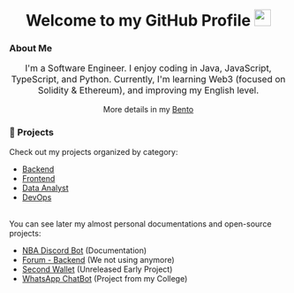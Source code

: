 <div align="center">
<img src="https://komarev.com/ghpvc/?username=maccuci&style=flat-square&color=blue" alt=""/>
<h1>
  Welcome to my GitHub Profile
  <img src="https://media.giphy.com/media/hvRJCLFzcasrR4ia7z/giphy.gif" width="30px"/>
</h1>
<!-- <div id="badges">
  <p style="font-size: 26px;">You can find me on </p>
  <a href="https://twitter.com/maccuci">
    <img src="https://img.shields.io/badge/Twitter-blue?style=for-the-badge&logo=twitter&logoColor=white" alt="Twitter Badge"/>
  </a>
  <a href="https://www.linkedin.com/in/maccuci/">
    <img src="https://img.shields.io/badge/LinkedIn-0077B5?style=for-the-badge&logo=linkedin&logoColor=white" alt="Linkedin Badge"/>
  </a>
</div> -->
</div>

### About Me
<div align="center">
  <p style="font-size: 16px;">I'm a Software Engineer. I enjoy coding in Java, JavaScript, TypeScript, and Python. Currently, I'm learning Web3 (focused on Solidity & Ethereum), and improving my English level.</p>
More details in my <a href="https://bento.me/maccuci" target="_blank">Bento</a>
</div>

 ### 🚀 Projects
Check out my projects organized by category:
<div>
  
- [Backend](./BACKEND.md)
- [Frontend](./FRONTEND.md)
- [Data Analyst](./DATA_ANALYST.md)
- [DevOps](./DEVOPS.md)
</div>
<br/>
<div>
You can see later my almost personal documentations and open-source projects:
  
- [NBA Discord Bot](https://github.com/maccuci/nba-bot-public) (Documentation)
- [Forum - Backend](https://github.com/maccuci/loginfo-backend) (We not using anymore)
- [Second Wallet](https://github.com/maccuci/second-wallet-public) (Unreleased Early Project)
- [WhatsApp ChatBot](https://github.com/maccuci/chatbot-faculdade) (Project from my College)
</div>
